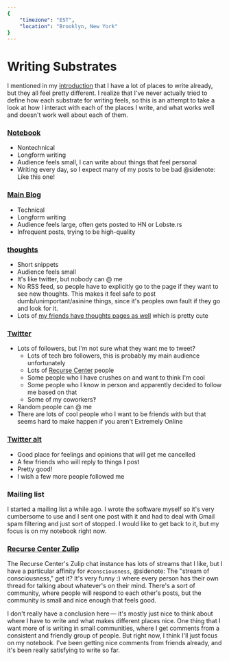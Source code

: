 ```yaml
---
{
	"timezone": "EST",
	"location": "Brooklyn, New York"
}
---
```

# Writing Substrates

I mentioned in my [introduction](/introduction/) that I have a lot of places to write already, but they all feel pretty different. I realize that I've never actually tried to define how each substrate for writing feels, so this is an attempt to take a look at how I interact with each of the places I write, and what works well and doesn't work well about each of them.

### [Notebook](https://notebook.wesleyac.com)

* Nontechnical
* Longform writing
* Audience feels small, I can write about things that feel personal
* Writing every day, so I expect many of my posts to be bad
@sidenote: Like this one!

### [Main Blog](https://blog.wesleyac.com)

* Technical
* Longform writing
* Audience feels large, often gets posted to HN or Lobste.rs
* Infrequent posts, trying to be high-quality

### [thoughts](https://glit.sh/~wesleyac/thoughts/)

* Short snippets
* Audience feels small
* It's like twitter, but nobody can @ me
* No RSS feed, so people have to explicitly go to the page if they want to see new thoughts. This makes it feel safe to post dumb/unimportant/asinine things, since it's peoples own fault if they go and look for it.
* Lots of [my friends have thoughts pages as well](https://gist.github.com/WesleyAC/0796e0624def2b3543ed2104a3277f23) which is pretty cute

### [Twitter](https://twitter.com/WAptekar)

* Lots of followers, but I'm not sure what they want me to tweet?
    * Lots of tech bro followers, this is probably my main audience unfortunately
    * Lots of [Recurse Center](https://recurse.com) people
    * Some people who I have crushes on and want to think I'm cool
    * Some people who I know in person and apparently decided to follow me based on that
    * Some of my coworkers‽
* Random people can @ me
* There are lots of cool people who I want to be friends with but that seems hard to make happen if you aren't Extremely Online

### [Twitter alt](https://twitter.com/otherwesley)

* Good place for feelings and opinions that will get me cancelled
* A few friends who will reply to things I post
* Pretty good!
* I wish a few more people followed me

### Mailing list

I started a mailing list a while ago. I wrote the software myself so it's very cumbersome to use and I sent one post with it and had to deal with Gmail spam filtering and just sort of stopped. I would like to get back to it, but my focus is on my notebook right now.

### [Recurse Center Zulip](https://www.recurse.com/blog/112-how-rc-uses-zulip)

The Recurse Center's Zulip chat instance has lots of streams that I like, but I have a particular affinity for `#consciousness`,
@sidenote: The "stream of consciousness," get it? It's very funny :)
where every person has their own thread for talking about whatever's on their mind. There's a sort of community, where people will respond to each other's posts, but the community is small and nice enough that feels good.

</section>
<section>

I don't really have a conclusion here — it's mostly just nice to think about where I have to write and what makes different places nice. One thing that I want more of is writing in small communities, where I get comments from a consistent and friendly group of people. But right now, I think I'll just focus on my notebook. I've been getting nice comments from friends already, and it's been really satisfying to write so far.
